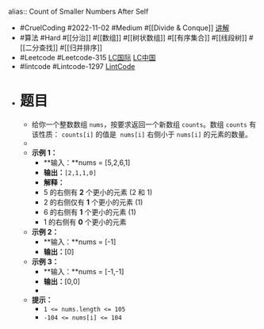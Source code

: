 alias:: Count of Smaller Numbers After Self

- #CruelCoding #2022-11-02 #Medium #[[Divide & Conque]] [讲解](https://youtu.be/z-uLlQMvOVM)
- #算法 #Hard #[[分治]] #[[数组]] #[[树状数组]] #[[有序集合]] #[[线段树]] #[[二分查找]] #[[归并排序]]
- #Leetcode #Leetcode-315 [LC国际](https://leetcode.com/problems/count-of-smaller-numbers-after-self/) [LC中国](https://leetcode.cn/problems/count-of-smaller-numbers-after-self/)
- #lintcode #Lintcode-1297 [LintCode](https://www.lintcode.com/problem/1297/)
- # 题目
	- 给你一个整数数组 `nums`，按要求返回一个新数组 `counts`。数组 `counts` 有该性质： `counts[i]` 的值是  `nums[i]` 右侧小于 `nums[i]` 的元素的数量。
	-
	- **示例 1：**
		- **输入：**nums = [5,2,6,1]
		- **输出：**`[2,1,1,0]`
		- **解释：**
		- 5 的右侧有 **2** 个更小的元素 (2 和 1)
		- 2 的右侧仅有 **1** 个更小的元素 (1)
		- 6 的右侧有 **1** 个更小的元素 (1)
		- 1 的右侧有 **0** 个更小的元素
	- **示例 2：**
		- **输入：**nums = [-1]
		- **输出：**[0]
	- **示例 3：**
		- **输入：**nums = [-1,-1]
		- **输出：**[0,0]
		-
	- **提示：**
		- `1 <= nums.length <= 105`
		- `-104 <= nums[i] <= 104`